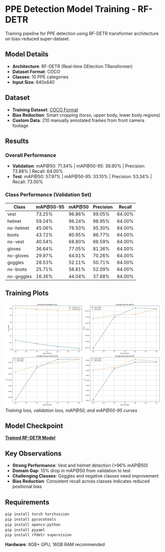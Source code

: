 # PPE Detection Model Training - RF-DETR

Training pipeline for PPE detection using RF-DETR transformer architecture on bias-reduced super-dataset.

## Model Details

- **Architecture**: RF-DETR (Real-time DEtection TRansformer)
- **Dataset Format**: COCO
- **Classes**: 10 PPE categories
- **Input Size**: 640x640

## Dataset

- **Training Dataset**: [COCO Format](https://drive.google.com/file/d/1dQkG__0FmF2zBZ44n3hhPfBGTI_g4PVk/view?usp=sharing)
- **Bias Reduction**: Smart cropping (torso, upper body, lower body regions)
- **Custom Data**: 210 manually annotated frames from front camera footage

## Results

### Overall Performance
- **Validation**: mAP@50: 71.34% | mAP@50-95: 39.90% | Precision: 73.88% | Recall: 64.00%
- **Test**: mAP@50: 57.97% | mAP@50-95: 33.10% | Precision: 53.34% | Recall: 73.00%

### Class Performance (Validation Set)

| Class | mAP@50-95 | mAP@50 | Precision | Recall |
|-------|-----------|--------|-----------|--------|
| vest | 73.25% | 96.86% | 99.05% | 64.00% |
| helmet | 59.24% | 96.24% | 98.95% | 64.00% |
| no-helmet | 45.06% | 76.50% | 95.30% | 64.00% |
| boots | 43.72% | 80.95% | 86.77% | 64.00% |
| no-vest | 40.54% | 68.80% | 66.59% | 64.00% |
| gloves | 36.64% | 77.05% | 81.36% | 64.00% |
| no-gloves | 29.97% | 64.01% | 70.26% | 64.00% |
| goggles | 28.53% | 52.11% | 50.71% | 64.00% |
| no-boots | 25.71% | 56.81% | 52.09% | 64.00% |
| no-goggles | 16.36% | 44.04% | 37.68% | 64.00% |

## Training Plots

![Training Results](train_plot.jpg)
*Training loss, validation loss, mAP@50, and mAP@50-95 curves*

## Model Checkpoint

**[Trained RF-DETR Model](https://drive.google.com/file/d/1Jd9TJaclKBvQM9S5303SPGA5fcEMca0d/view?usp=sharing)**


## Key Observations

- **Strong Performance**: Vest and helmet detection (>96% mAP@50)
- **Domain Gap**: 13% drop in mAP@50 from validation to test
- **Challenging Classes**: Goggles and negative classes need improvement
- **Bias Reduction**: Consistent recall across classes indicates reduced positional bias

## Requirements

```bash
pip install torch torchvision
pip install pycocotools
pip install opencv-python
pip install pyyaml
pip install rfdetr supervision
```

**Hardware**: 8GB+ GPU, 16GB RAM recommended
